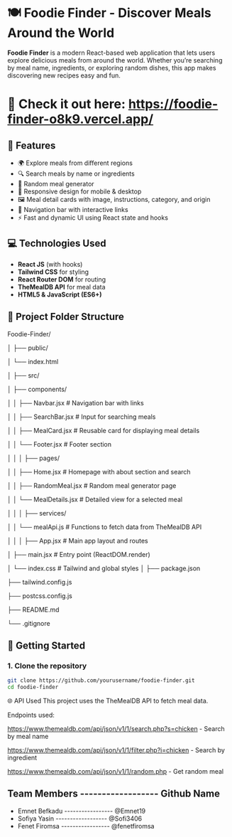 
#  🍽️ Foodie Finder - Discover Meals Around the World

**Foodie Finder** is a modern React-based web application that lets users explore delicious meals from around the world. Whether you’re searching by meal name, ingredients, or exploring random dishes, this app makes discovering new recipes easy and fun.

# 🔗 Check it out here: https://foodie-finder-o8k9.vercel.app/

## 📌 Features

- 🌍 Explore meals from different regions
- 🔍 Search meals by name or ingredients
- 🎲 Random meal generator
- 📱 Responsive design for mobile & desktop
- 🖼️ Meal detail cards with image, instructions, category, and origin
- 🧭 Navigation bar with interactive links
- ⚡ Fast and dynamic UI using React state and hooks



## 💻 Technologies Used

- **React JS** (with hooks)
- **Tailwind CSS** for styling
- **React Router DOM** for routing
- **TheMealDB API** for meal data
- **HTML5 & JavaScript (ES6+)**



## 📂 Project Folder Structure
Foodie-Finder/

│
├── public/

│ └── index.html

│
├── src/

│ ├── components/

│ │ ├── Navbar.jsx # Navigation bar with links

│ │ ├── SearchBar.jsx # Input for searching meals

│ │ ├── MealCard.jsx # Reusable card for displaying meal details

│ │ └── Footer.jsx # Footer section

│ │
│ ├── pages/

│ │ ├── Home.jsx # Homepage with about section and search

│ │ ├── RandomMeal.jsx # Random meal generator page

│ │ └── MealDetails.jsx # Detailed view for a selected meal

│ │
│ ├── services/

│ │ └── mealApi.js # Functions to fetch data from TheMealDB API

│ │
│ ├── App.jsx # Main app layout and routes

│ ├── main.jsx # Entry point (ReactDOM.render)

│ └── index.css # Tailwind and global styles
│
├── package.json

├── tailwind.config.js

├── postcss.config.js

├── README.md 

└── .gitignore

## 🚀 Getting Started

### 1. Clone the repository

```bash
git clone https://github.com/yourusername/foodie-finder.git
cd foodie-finder
```

🌐 API Used
This project uses the TheMealDB API to fetch meal data.

Endpoints used:

https://www.themealdb.com/api/json/v1/1/search.php?s=chicken - Search by meal name

https://www.themealdb.com/api/json/v1/1/filter.php?i=chicken - Search by ingredient

https://www.themealdb.com/api/json/v1/1/random.php - Get random meal


## Team Members ------------------ Github Name
* Emnet Befkadu ----------------- @Emnet19
* Sofiya Yasin ------------------ @Sofi3406
* Fenet Firomsa ----------------- @fenetfiromsa
